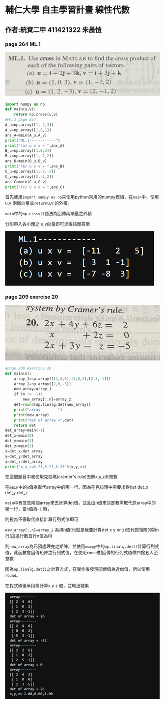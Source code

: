 輔仁大學 自主學習計畫 線性代數
=====
## 作者:統資二甲 411421322 朱晨愷

### page 264 ML.1

![ML.1題目](https://github.com/kevin930808/2024-/blob/main/%E5%9C%96%E7%89%87/%E7%B7%9A%E6%80%A7%E4%BB%A3%E6%95%B8%20ML.1.jpeg)
```python
import numpy as np
def main(u,v):
    return np.cross(u,v)
#ML.1 page 264
A_u=np.array([1,-2,3])
A_v=np.array([1,3,1])
ans_A=main(A_u,A_v)
print("ML.1------------")
print("(a) u x v = ",ans_A)
B_u=np.array([1,0,3])
B_v=np.array([1,-1,2])
ans_B=main(B_u,B_v)
print("(b) u x v = ",ans_B)
C_u=np.array([1,-2,-3])
C_v=np.array([2,-1,2])
ans_C=main(C_u,C_v)
print("(c) u x v = ",ans_C)
```
首先使用`import numpy as np`來使用python常用的numpy模組，在`main`中，使用 u,v 兩個向量並`return`u,v 的外積。

`main`中的`np.cross()`語法為回傳兩項量之外積

分別帶入各小題之 u,v向量即可求得該題答案

![答案](https://github.com/kevin930808/2024-/blob/main/%E5%9C%96%E7%89%87/ML.1%E7%AD%94%E6%A1%88.png)

### page 209 exercise 20
![題目](https://github.com/kevin930808/2024-/blob/main/%E5%9C%96%E7%89%87/page%20209%20ex20.jpg)

```python
#page 209 exercise 20
def main(n):
    array_1=np.array([[2,4,6],[1,0,2],[2,3,-1]])
    array_2=np.array([2,0,-5])
    new_array=array_1
    if (n != -1):
        new_array[:,n]=array_2
    det=round(np.linalg.det(new_array))
    print("array--------")
    print(new_array)
    print("det of array =",det)
    return det
det_array=main(-1)
det_x=main(0)
det_y=main(1)
det_z=main(2)
x=det_x/det_array
y=det_y/det_array
z=det_z/det_array
print("x,y,z=%.2f,%.2f,%.2f"%(x,y,z))
```

在這個題目中我使用克拉瑪(cramer's rule)去解x,y,z未知數

在`main`中的`n`值為取代array中的哪一行，因為在克拉瑪中需要求得det det_x det_y det_z

`main`中有宣告兩個array來去計算det值，並且由n值來決定我需取代原array中的哪一行，當`n`值為`-1` 時，

則視為不需取代直接計算行列式值即可

`new_array[:,n]=array_2` 為視n值(也就是我要計算det x y or z)取代原矩陣的第n行(這邊行數首行n值為0)

則`new_array`為已預處理完之矩陣，並使用`numpy`中的`np.linalg.det()`計算行列式值，此函數會回傳矩陣之行列式值，在使用`round`對回傳的行列式值做四捨五入至整數

因為`np.linalg.det()`之計算方式，在實作後發現回傳值為近似值，所以使用`round`。

在程式碼後半段為計算x y z 值，並輸出結果

![ans](https://github.com/kevin930808/2024-/blob/main/%E5%9C%96%E7%89%87/ex20%20ans.png)

